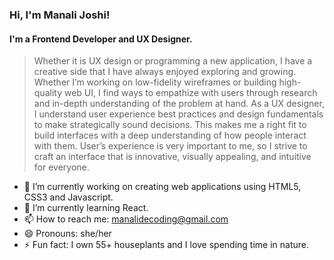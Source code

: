
<!--
**manali-decoding/manali-decoding** is a ✨ _special_ ✨ repository because its `README.md` (this file) appears on your GitHub profile.

Here are some ideas to get you started:
-->

### **Hi, I'm Manali Joshi!**

#### I'm a Frontend Developer and UX Designer.

>Whether it is UX design or programming a new application, I have a creative side that I have always enjoyed exploring and growing. Whether I’m working on low-fidelity wireframes or building high-quality web UI, I find ways to empathize with users through research and in-depth understanding of the problem at hand. 
>As a UX designer, I understand user experience best practices and design fundamentals to make strategically sound decisions. This makes me a right fit to build interfaces with a deep understanding of how people interact with them. User’s experience is very important to me, so I strive to craft an interface that is innovative, visually appealing, and intuitive for everyone.

- 🔭 I’m currently working on creating web applications using HTML5, CSS3 and Javascript.
- 🌱 I’m currently learning React.
- 📫 How to reach me: manalidecoding@gmail.com
- 😄 Pronouns: she/her
- ⚡ Fun fact: I own 55+ houseplants and I love spending time in nature.

